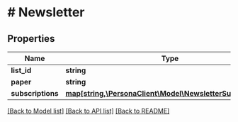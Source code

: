 # # Newsletter

## Properties

Name | Type | Description | Notes
------------ | ------------- | ------------- | -------------
**list_id** | **string** |  | 
**paper** | **string** |  | 
**subscriptions** | [**map[string,\PersonaClient\Model\NewsletterSubscription[]]**](array.md) |  | 

[[Back to Model list]](../../README.md#documentation-for-models) [[Back to API list]](../../README.md#documentation-for-api-endpoints) [[Back to README]](../../README.md)


